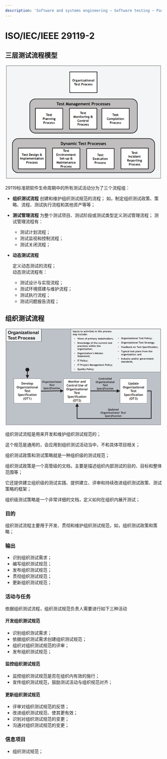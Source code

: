 ```yaml
---
description: 'Software and systems engineering — Software testing — Part 2:  Test processes'
---
```


# ISO/IEC/IEEE 29119-2

## 三层测试流程模型

![](../../../.gitbook/assets/image%20%2857%29.png)

29119标准把软件生命周期中的所有测试活动分为了三个流程组：

* **组织测试流程** 创建和维护组织测试规范的流程； 如，制定组织测试政策、策略、流程、测试执行流程和其他资产等等；
* **测试管理流程** 为整个测试项目、测试阶段或测试类型定义测试管理流程； 测试管理流程有：
  * 测试计划流程；
  * 测试监视和控制流程；
  * 测试关闭流程；
* **动态测试流程**

  定义动态测试的流程；  
  动态测试流程有：

  * 测试设计与实现流程；
  * 测试环境搭建与维护流程；
  * 测试执行流程；
  * 测试问题报告流程；

## 组织测试流程

![&#x7EC4;&#x7EC7;&#x6D4B;&#x8BD5;&#x6D41;&#x7A0B;](../../../.gitbook/assets/image%20%2851%29.png)

组织测试流程是用来开发和维护组织测试规范的；

这个规范是通用的，会应用到组织测试活动当中，不和具体项目相关；

组织测试政策和测试策略就是一种组织级的测试规范；

组织测试政策是一个高管级的文档，主要是描述组织内部测试的目的、目标和整体范围等；

它还提供建立组织级的测试实践、提供建立、评审和持续改进组织测试政策、测试策略的框架；

组织级测试策略是一个非常详细的文档，定义如何在组织内展开测试；

### 目的

组织测试流程主要用于开发、贯彻和维护组织测试规范，如，组织测试政策和策略；

### 输出

* 识别组织测试需求；
* 编写组织测试规范；
* 发布组织测试规范；
* 贯彻组织测试规范；
* 更新组织测试规范；

### 活动与任务

依据组织测试流程，组织测试规范负责人需要进行如下三种活动

#### 开发组织测试规范

* 识别组织测试需求；
* 依据组织测试需求创建组织测试规范；
* 组织对组织测试规范的评审；
* 发布组织测试规范；

#### 监控组织测试规范

* 监控组织测试规范是否在组织内有效的施行；
* 宣传组织测试规范，鼓励测试活动与组织规范对齐；

#### 更新组织测试规范

* 评审对组织测试规范的反馈；
* 改进组织测试规范、使其更有效；
* 识别对组织测试规范的变更；
* 沟通对组织测试规范的变更；

### 信息项目

* 组织测试规范；



